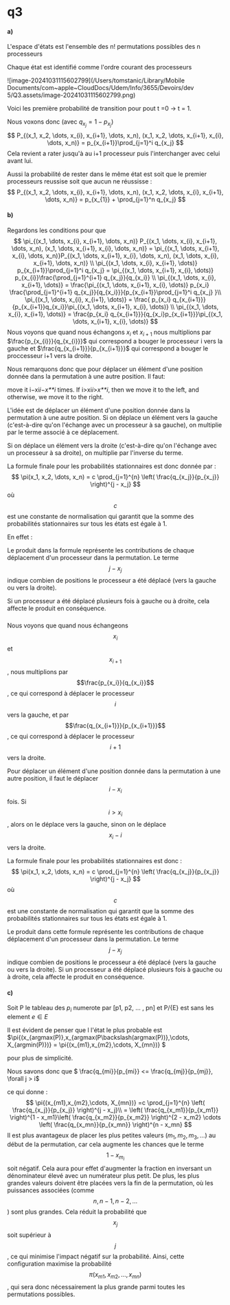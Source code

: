 # q3



#### a)

L'espace d'états est l'ensemble des n! permutations possibles des n processeurs

Chaque état est identifié comme l'ordre courant des processeurs

![image-20241031115602799](/Users/tomstanic/Library/Mobile Documents/com~apple~CloudDocs/Udem/Info/3655/Devoirs/dev 5/Q3.assets/image-20241031115602799.png)

Voici les première probabilité de transition pour pout t =0 -> t = 1.

Nous voxons donc (avec $q_{x_j} = 1 - p_{x_j}$) 
$$
P_{(x_1, x_2, \dots, x_{i}, x_{i+1}, \dots, x_n), (x_1, x_2, \dots, x_{i+1}, x_{i}, \dots, x_n)} = p_{x_{i+1}}\prod_{j=1}^i q_{x_j}
$$
Cela revient a rater jusqu'à au i+1 processeur puis l'interchanger avec celui avant lui. 

Aussi la probabilité de rester dans le même état est soit que le premier processeurs reussise soit que aucun ne réussisse : 
$$
P_{(x_1, x_2, \dots, x_{i}, x_{i+1}, \dots, x_n), (x_1, x_2, \dots, x_{i}, x_{i+1}, \dots, x_n)} = p_{x_{1}} + \prod_{j=1}^n q_{x_j}
$$

#### b)

Regardons les conditions pour que 
$$
\pi_{(x_1, \dots, x_{i}, x_{i+1}, \dots, x_n)}  P_{(x_1, \dots, x_{i}, x_{i+1}, \dots, x_n), (x_1, \dots, x_{i+1}, x_{i}, \dots, x_n)} 
= \pi_{(x_1, \dots, x_{i+1}, x_{i}, \dots, x_n)}P_{(x_1, \dots, x_{i+1}, x_{i}, \dots, x_n), (x_1, \dots, x_{i}, x_{i+1}, \dots, x_n)} \\
\pi_{(x_1, \dots, x_{i}, x_{i+1}, \dots)} p_{x_{i+1}}\prod_{j=1}^i q_{x_j} = \pi_{(x_1, \dots, x_{i+1}, x_{i}, \dots)} p_{x_{i}}\frac{\prod_{j=1}^{i+1} q_{x_j}}{q_{x_i}} \\
\pi_{(x_1, \dots, x_{i}, x_{i+1}, \dots)} = \frac{\pi_{(x_1, \dots, x_{i+1}, x_{i}, \dots)} p_{x_i} \frac{\prod_{j=1}^{i+1} q_{x_j}}{q_{x_i}}}{p_{x_{i+1}}\prod_{j=1}^i q_{x_j} }\\
\pi_{(x_1, \dots, x_{i}, x_{i+1}, \dots)} = \frac{ p_{x_i} q_{x_{i+1}}}{p_{x_{i+1}}q_{x_i}}\pi_{(x_1, \dots, x_{i+1}, x_{i}, \dots)} \\ 
\pi_{(x_1, \dots, x_{i}, x_{i+1}, \dots)} = \frac{p_{x_i} q_{x_{i+1}}}{q_{x_i}p_{x_{i+1}}}\pi_{(x_1, \dots, x_{i+1}, x_{i}, \dots)}
$$
Nous voyons que quand nous échangons $x_{i}$ et $x_{i+1}$ nous multiplions par $\frac{p_{x_{i}}}{q_{x_{i}}}$ qui correspond a bouger le processeur i vers la gauche et $\frac{q_{x_{i+1}}}{p_{x_{i+1}}}$ qui correspond a bouger le proccesseur i+1 vers la droite. 

Nous remarquons donc que pour déplacer un élément d'une position donnée dans la permutation à une autre position. Il faut:

move it i−xi*i*−*x**i* times. If i>xi*i*>*x**i*, then we move it to the left, and otherwise, we move it to the right.

L'idée est de déplacer un élément d'une position donnée dans la permutation à une autre position. Si on déplace un élément vers la gauche (c'est-à-dire qu'on l'échange avec un processeur à sa gauche), on multiplie par le terme associé à ce déplacement.

Si on déplace un élément vers la droite (c'est-à-dire qu'on l'échange avec un processeur à sa droite), on multiplie par l'inverse du terme.

La formule finale pour les probabilités stationnaires est donc donnée par :
$$
\pi(x_1, x_2, \dots, x_n) = c \prod_{j=1}^{n} \left( \frac{q_{x_j}}{p_{x_j}} \right)^{j - x_j}
$$
où $$ c $$ est une constante de normalisation qui garantit que la somme des probabilités stationnaires sur tous les états est égale à 1.

En effet :

Le produit dans la formule représente les contributions de chaque déplacement d'un processeur dans la permutation. Le terme $$ j - x_j $$ indique combien de positions le processeur a été déplacé (vers la gauche ou vers la droite).

Si un processeur a été déplacé plusieurs fois à gauche ou à droite, cela affecte le produit en conséquence.

### 
Nous voyons que quand nous échangeons $$x_i$$ et $$x_{i+1}$$, nous multiplions par $$\frac{p_{x_i}}{q_{x_i}}$$, ce qui correspond à déplacer le processeur $$i$$ vers la gauche, et par $$\frac{q_{x_{i+1}}}{p_{x_{i+1}}}$$, ce qui correspond à déplacer le processeur $$i+1$$ vers la droite. 

Pour déplacer un élément d'une position donnée dans la permutation à une autre position, il faut le déplacer $$i - x_i$$ fois. Si $$i > x_i$$, alors on le déplace vers la gauche, sinon on le déplace $$ x_i - i$$  vers la droite.

La formule finale pour les probabilités stationnaires est donc :
$$
\pi(x_1, x_2, \dots, x_n) = c \prod_{j=1}^{n} \left( \frac{q_{x_j}}{p_{x_j}} \right)^{j - x_j}
$$
où $$c$$ est une constante de normalisation qui garantit que la somme des probabilités stationnaires sur tous les états est égale à 1.

Le produit dans cette formule représente les contributions de chaque déplacement d'un processeur dans la permutation. Le terme $$j - x_j$$ indique combien de positions le processeur a été déplacé (vers la gauche ou vers la droite). Si un processeur a été déplacé plusieurs fois à gauche ou à droite, cela affecte le produit en conséquence.

#### c) 

Soit P le tableau des $p_i$ numerote par [p1, p2, ... , pn] et P/{E} est sans les element $e \in E$

Il est évident de penser que l l'état le plus probable est $\pi{(x_{argmax(P)},x_{argmax(P\backslash(argmax(P))},\cdots, X_{argmin(P)})} = \pi{(x_{m1},x_{m2},\cdots, X_{mn})} $

pour plus de simplicité.

Nous savons donc que $ \frac{q_{mi}}{p_{mi}} <= \frac{q_{mj}}{p_{mj}}, \forall j > i$

ce qui donne : 
$$
\pi{(x_{m1},x_{m2},\cdots, X_{mn})} =c \prod_{j=1}^{n} \left( \frac{q_{x_j}}{p_{x_j}} \right)^{j - x_j}\\
= \left( \frac{q_{x_m1}}{p_{x_m1}} \right)^{1 - x_m1}\left( \frac{q_{x_m2}}{p_{x_m2}} \right)^{2 - x_m2} \cdots \left( \frac{q_{x_mn}}{p_{x_mn}} \right)^{n - x_mn}
$$
Il est plus avantageux de placer les plus petites valeurs ($m_1, m_2, m_3, \dots$) au début de la permutation, car cela augmente les chances que le terme $$1 - x_{m_i}$$ soit négatif. Cela aura pour effet d'augmenter la fraction en inversant un dénominateur élevé avec un numérateur plus petit. De plus, les plus grandes valeurs doivent être placées vers la fin de la permutation, où les puissances associées (comme $$n, n-1, n-2, \dots$$) sont plus grandes. Cela réduit la probabilité que $$x_j$$ soit supérieur à $$j$$, ce qui minimise l'impact négatif sur la probabilité. Ainsi, cette configuration maximise la probabilité $$\pi(x_{m1}, x_{m2}, \dots, x_{mn})$$, qui sera donc nécessairement la plus grande parmi toutes les permutations possibles.



